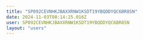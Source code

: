 ```yaml
---
title: "SP092CEVNHKJBAXXRNW1KSDT19YBQDDYQC6BR8SN"
date: 2024-11-03T08:14:25.016Z
user: SP092CEVNHKJBAXXRNW1KSDT19YBQDDYQC6BR8SN
layout: "users"
---
```

    